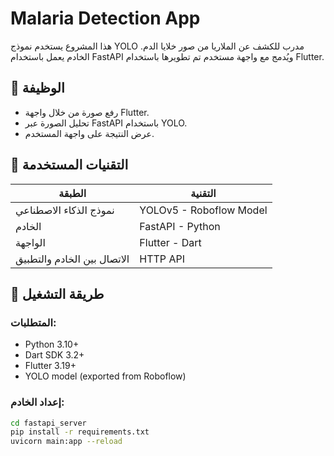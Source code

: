 # Malaria Detection App

هذا المشروع يستخدم نموذج YOLO مدرب للكشف عن الملاريا من صور خلايا الدم. الخادم يعمل باستخدام FastAPI ويُدمج مع واجهة مستخدم تم تطويرها باستخدام Flutter.

## 🧪 الوظيفة

- رفع صورة من خلال واجهة Flutter.
- تحليل الصورة عبر FastAPI باستخدام YOLO.
- عرض النتيجة على واجهة المستخدم.
  
## 🔧 التقنيات المستخدمة

| الطبقة | التقنية |
|--------|---------|
| نموذج الذكاء الاصطناعي | YOLOv5 - Roboflow Model |
| الخادم | FastAPI - Python |
| الواجهة | Flutter - Dart |
| الاتصال بين الخادم والتطبيق | HTTP API |

## 🚀 طريقة التشغيل

### المتطلبات:
- Python 3.10+
- Dart SDK 3.2+
- Flutter 3.19+
- YOLO model (exported from Roboflow)

### إعداد الخادم:
```bash
cd fastapi_server
pip install -r requirements.txt
uvicorn main:app --reload
